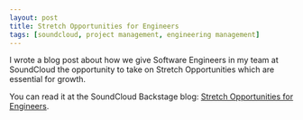 ```yaml
---
layout: post
title: Stretch Opportunities for Engineers
tags: [soundcloud, project management, engineering management]
---
```


I wrote a blog post about how we give Software Engineers in my team at SoundCloud the opportunity to take on Stretch Opportunities which are essential for growth.

You can read it at the SoundCloud Backstage blog: [Stretch Opportunities for Engineers](https://developers.soundcloud.com/blog/stretch-opportunities-for-engineers).

